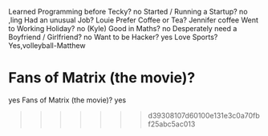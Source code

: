 Learned Programming before Tecky?
no
Started / Running a Startup?
no ,ling
Had an unusual Job?
Louie
Prefer Coffee or Tea?
Jennifer
coffee
Went to Working Holiday?
no (Kyle)
Good in Maths?
no
Desperately need a Boyfriend / Girlfriend?
no
Want to be Hacker?
yes
Love Sports?
Yes,volleyball-Matthew

# Fans of Matrix (the movie)?

yes
Fans of Matrix (the movie)?
yes

> > > > > > > d39308107d60100e131e3c0a70fbf25abc5ac013
